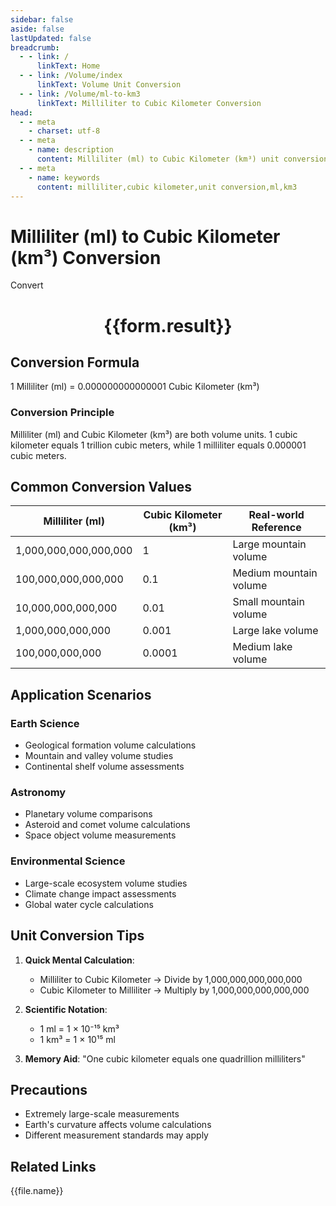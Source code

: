```yaml
---
sidebar: false
aside: false
lastUpdated: false
breadcrumb:
  - - link: /
      linkText: Home
  - - link: /Volume/index
      linkText: Volume Unit Conversion
  - - link: /Volume/ml-to-km3
      linkText: Milliliter to Cubic Kilometer Conversion
head:
  - - meta
    - charset: utf-8
  - - meta
    - name: description
      content: Milliliter (ml) to Cubic Kilometer (km³) unit conversion tool. 1 milliliter equals 0.000000000000001 cubic kilometers.
  - - meta
    - name: keywords
      content: milliliter,cubic kilometer,unit conversion,ml,km3
---
```


# Milliliter (ml) to Cubic Kilometer (km³) Conversion

<script setup>
import { onMounted, reactive, inject ,ref  } from 'vue'
import { NButton,NForm ,NFormItem,NInput,NInputNumber,NSelect,NCard,useMessage ,NGrid ,NGi } from 'naive-ui'
import { defineClientComponent } from 'vitepress'
import { Volume } from '../files';

const convert = inject('convert')
const formRef = ref(null);
const rules = {
  number:{
    required: true,
    type: 'number',
    trigger: "blur"
  }
}
const form = reactive({
  number:null,
  result:'',
  title:'Milliliter (ml) to Cubic Kilometer (km³) Conversion'
})

const convertHandler = (e) => {
  e.preventDefault();
  formRef.value?.validate((errors)=>{
    if (!errors) {
      form.result = `${form.number} ml = ${convert(form.number).from('ml').to('km3')} km³`
    }
  })
}
</script>

<n-form size="large" :model="form" ref='formRef' :rules="rules">
  <n-form-item label="Value" path="number">
    <n-input-number size="large" style="width:100%" :min="0" v-model:value="form.number" placeholder="Enter milliliter value" />
  </n-form-item>
  <n-form-item>
    <n-button type="info" style="width:100%" @click="convertHandler">Convert</n-button>
  </n-form-item>
</n-form>
<n-card embedded :bordered="false" hoverable>
  <div style="text-align:center">
    <h1>{{form.result}}</h1>
  </div>
</n-card>

## Conversion Formula
1 Milliliter (ml) = 0.000000000000001 Cubic Kilometer (km³)

### Conversion Principle
Milliliter (ml) and Cubic Kilometer (km³) are both volume units. 1 cubic kilometer equals 1 trillion cubic meters, while 1 milliliter equals 0.000001 cubic meters.

## Common Conversion Values
| Milliliter (ml) | Cubic Kilometer (km³) | Real-world Reference                |
|-----------------|----------------------|-------------------------------------|
| 1,000,000,000,000,000 | 1                | Large mountain volume               |
| 100,000,000,000,000   | 0.1              | Medium mountain volume              |
| 10,000,000,000,000    | 0.01             | Small mountain volume               |
| 1,000,000,000,000     | 0.001            | Large lake volume                   |
| 100,000,000,000       | 0.0001           | Medium lake volume                  |

## Application Scenarios
### Earth Science
- Geological formation volume calculations
- Mountain and valley volume studies
- Continental shelf volume assessments

### Astronomy
- Planetary volume comparisons
- Asteroid and comet volume calculations
- Space object volume measurements

### Environmental Science
- Large-scale ecosystem volume studies
- Climate change impact assessments
- Global water cycle calculations

## Unit Conversion Tips
1. **Quick Mental Calculation**:
   - Milliliter to Cubic Kilometer → Divide by 1,000,000,000,000,000
   - Cubic Kilometer to Milliliter → Multiply by 1,000,000,000,000,000

2. **Scientific Notation**:
   - 1 ml = 1 × 10⁻¹⁵ km³
   - 1 km³ = 1 × 10¹⁵ ml

3. **Memory Aid**:
   "One cubic kilometer equals one quadrillion milliliters"

## Precautions
- Extremely large-scale measurements
- Earth's curvature affects volume calculations
- Different measurement standards may apply

## Related Links
<n-grid x-gap="12" :cols="2">
  <n-gi v-for="(file, index) in Volume" :key="index">
    <n-button
      text
      tag="a"
      :href="file.path"
      type="info"
    >
      {{file.name}}
    </n-button>
  </n-gi>
</n-grid>